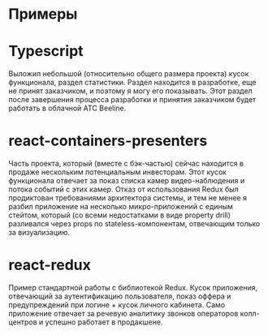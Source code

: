 # Примеры

# Typescript

Выложил небольшой (относительно общего размера проекта) кусок функционала, раздел статистики. Раздел находится в разработке, 
еще не принят заказчиком, и поэтому я могу его показывать. Этот раздел после завершения процесса разработки и принятия заказчиком будет работать в облачной АТС Beeline.

# react-containers-presenters

Часть проекта, который (вместе с бэк-частью) сейчас находится в продаже нескольким потенциальным инвесторам. Этот кусок функционала отвечает за показ списка камер видео-наблюдения и потока событий с этих камер. Отказ от использования Redux был продиктован требованиями архитектора системы, и тем не менее я разбил приложение на несколько микро-приложений с единым стейтом, который (со всеми недостатками в виде property drill) разливался через props по stateless-компонентам, отвечающим только за визуализацию.

# react-redux

Пример стандартной работы с библиотекой Redux. Кусок приложения, отвечающий за аутентификацию пользователя, показ оффера и предупреждений при логине + кусок личного кабинета. Само приложение отвечает за речевую аналитику звонков операторов колл-центров и успешно работает в продакшене. 
